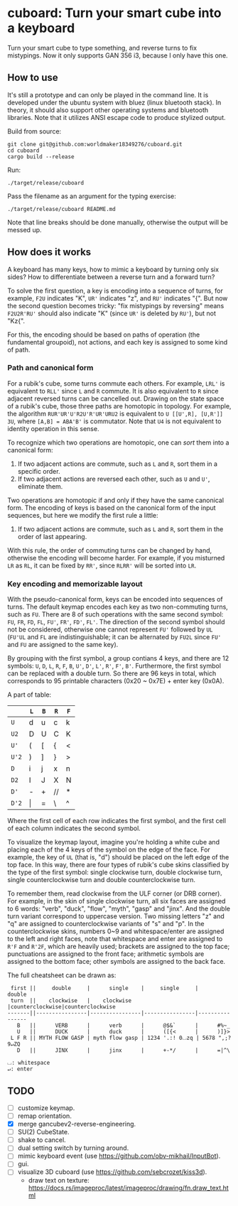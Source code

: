 # cuboard: Turn your smart cube into a keyboard

Turn your smart cube to type something, and reverse turns to fix mistypings. Now it only
supports GAN 356 i3, because I only have this one.

## How to use
It's still a prototype and can only be played in the command line. It is developed under
the ubuntu system with bluez (linux bluetooth stack). In theory, it should also support
other operating systems and bluetooth libraries. Note that it utilizes ANSI escape code to
produce stylized output.

Build from source:

```
git clone git@github.com:worldmaker18349276/cuboard.git
cd cuboard
cargo build --release
```

Run:

```
./target/release/cuboard
```

Pass the filename as an argument for the typing exercise:

```
./target/release/cuboard README.md
```

Note that line breaks should be done manually, otherwise the output will be messed up.

## How does it works
A keyboard has many keys, how to mimic a keyboard by turning only six sides? How to
differentiate between a reverse turn and a forward turn?

To solve the first question, a key is encoding into a sequence of turns, for example,
`F2U` indicates "K", `UR'` indicates "z", and `RU'` indicates "{". But now the second
question becomes tricky: "fix mistypings by reversing" means `F2U2R'RU'` should also
indicate "K" (since `UR'` is deleted by `RU'`), but not "Kz{". 

For this, the encoding should be based on paths of operation (the fundamental groupoid),
not actions, and each key is assigned to some kind of path.

### Path and canonical form
For a rubik's cube, some turns commute each others. For example, `LRL'` is equivalent to
`RLL'` since `L` and `R` commute. It is also equivalent to `R` since adjacent reversed
turns can be cancelled out. Drawing on the state space of a rubik's cube, those three
paths are homotopic in topology. For example, the algorithm `RUR'UR'U'R2U'R'UR'URU2` is
equivalent to `U [[U',R], [U,R']] 3U`, where `[A,B] = ABA'B'` is commutator. Note that
`U4` is not equivalent to identity operation in this sense.

To recognize which two operations are homotopic, one can _sort_ them into a canonical
form:

1. If two adjacent actions are commute, such as `L` and `R`, sort them in a specific
   order.
2. If two adjacent actions are reversed each other, such as `U` and `U'`, eliminate them.

Two operations are homotopic if and only if they have the same canonical form. The
encoding of keys is based on the canonical form of the input sequences, but here we modify
the first rule a little:

1. If two adjacent actions are commute, such as `L` and `R`, sort them in the order of
   last appearing.

With this rule, the order of commuting turns can be changed by hand, otherwise the
encoding will become harder. For example, if you misturned `LR` as `RL`, it can be fixed
by `RR'`, since `RLRR'` will be sorted into `LR`.

### Key encoding and memorizable layout
With the pseudo-canonical form, keys can be encoded into sequences of turns. The default
keymap encodes each key as two non-commuting turns, such as `FU`. There are 8 of such
operations with the same second symbol: `FU`, `FR`, `FD`, `FL`, `FU'`, `FR'`, `FD'`,
`FL'`. The direction of the second symbol should not be considered, otherwise one cannot
represent `FU'` followed by `UL` (`FU'UL` and `FL` are indistinguishable; it can be
alternated by `FU2L` since `FU'` and `FU` are assigned to the same key).

By grouping with the first symbol, a group contians 4 keys, and there are 12 symbols:
`U`, `D`, `L`, `R`, `F`, `B`, `U'`, `D'`, `L'`, `R'`, `F'`, `B'`. Furthermore, the first
symbol can be replaced with a double turn. So there are 96 keys in total, which
corresponds to 95 printable characters (0x20 ~ 0x7E) + enter key (0x0A).

A part of table:

|       | `L` | `B` | `R` | `F` |
| ----- | --- | --- | --- | --- |
| `U`   | d   | u   | c   | k   |
| `U2`  | D   | U   | C   | K   |
| `U'`  | (   | \[  | {   | <   |
| `U'2` | )   | ]   | }   | >   |
| `D`   | i   | j   | x   | n   |
| `D2`  | I   | J   | X   | N   |
| `D'`  | -   | +   | //  | *   |
| `D'2` | \|  | =   | \\  | ^   |

Where the first cell of each row indicates the first symbol, and the first cell of each
column indicates the second symbol.

To visualize the keymap layout, imagine you're holding a white cube and placing each of
the 4 keys of the symbol on the edge of the face. For example, the key of `UL` (that is,
"d") should be placed on the left edge of the top face. In this way, there are four types
of rubik's cube skins classified by the type of the first symbol: single clockwise turn,
double clockwise turn, single counterclockwise turn and double counterclockwise turn.

To remember them, read clockwise from the ULF corner (or DRB corner). For example, in the
skin of single clockwise turn, all six faces are assigned to 6 words: "verb", "duck",
"flow", "myth", "gasp" and "jinx". And the double turn variant correspond to uppercase
version. Two missing letters "z" and "q" are assigned to counterclockwise variants of "s"
and "p". In the counterclockwise skins, numbers 0~9 and whitespace/enter are assigned to
the left and right faces, note that whitespace and enter are assigned to `R'F` and `R'2F`,
which are heavily used; brackets are assigned to the top face; punctuations are assigned
to the front face; arithmetic symbols are assigned to the bottom face; other symbols are
assigned to the back face.

The full cheatsheet can be drawn as:

```
 first ||     double     |      single    |     single     |     double
 turn  ||    clockwise   |    clockwise   |counterclockwise|counterclockwise
-------||----------------|----------------|----------------|----------------
   B   ||      VERB      |      verb      |      @$&`      |      #%~_
   U   ||      DUCK      |      duck      |      ([{<      |      )]}>
 L F R || MYTH FLOW GASP | myth flow gasp | 1234 '.:! 0⌴zq | 5678 ",;? 9↵ZQ
   D   ||      JINX      |      jinx      |      +-*/      |      =|^\

⌴: whitespace
↵: enter
```

## TODO
- [ ] customize keymap.
- [ ] remap orientation.
- [x] merge gancubev2-reverse-engineering.
- [ ] SU(2) CubeState.
- [ ] shake to cancel.
- [ ] dual setting switch by turning around.
- [ ] mimic keyboard event (use https://github.com/obv-mikhail/InputBot).
- [ ] gui.
- [ ] visualize 3D cuboard (use https://github.com/sebcrozet/kiss3d).
   - draw text on texture: https://docs.rs/imageproc/latest/imageproc/drawing/fn.draw_text.html
